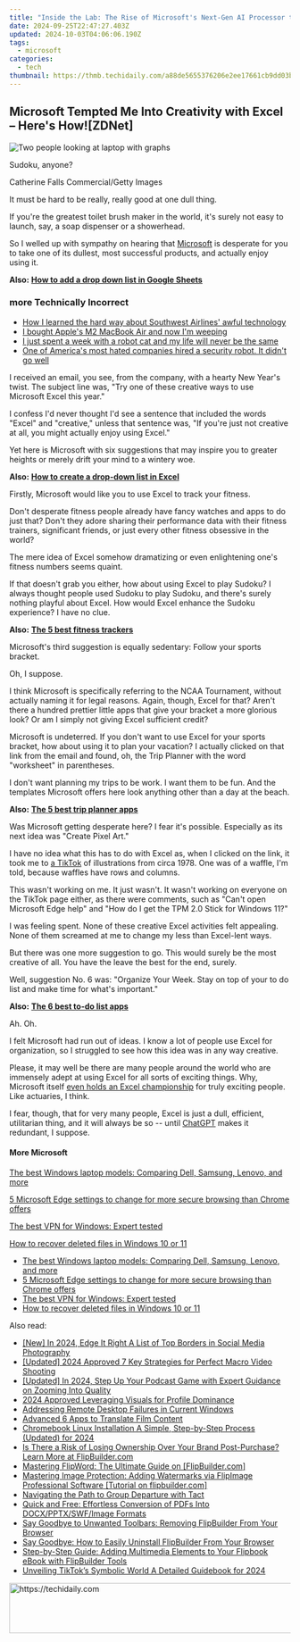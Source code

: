 ```yaml
---
title: "Inside the Lab: The Rise of Microsoft's Next-Gen AI Processor to Challenge Apple MacBook Dominance | Insights From ZDNet"
date: 2024-09-25T22:47:27.403Z
updated: 2024-10-03T04:06:06.190Z
tags:
  - microsoft
categories:
  - tech
thumbnail: https://thmb.techidaily.com/a88de5655376206e2ee17661cb9dd03b46b68bf81e7fb9a2b0bcd4cf8d7ba0d8.jpg
---
```


## Microsoft Tempted Me Into Creativity with Excel – Here's How![ZDNet]

![Two people looking at laptop with graphs](https://www.zdnet.com/a/img/resize/eafd1a387bb7e6b0265f3284c302e0f46ce07339/2023/02/03/af3b58e0-11c8-4c69-a84b-e91c7dc510eb/gettyimages-1441723112.jpg?auto=webp&width=1280)

Sudoku, anyone?

Catherine Falls Commercial/Getty Images

It must be hard to be really, really good at one dull thing.

If you're the greatest toilet brush maker in the world, it's surely not easy to launch, say, a soap dispenser or a showerhead.

So I welled up with sympathy on hearing that [Microsoft](https://www.zdnet.com/home-and-office/work-life/microsoft-teams-premium-is-getting-a-gpt-boost-via-openai/) is desperate for you to take one of its dullest, most successful products, and actually enjoy using it.

**Also:** [**How to add a drop down list in Google Sheets**](https://www.zdnet.com/home-and-office/work-life/how-to-add-a-drop-down-list-in-google-sheets/)

### more Technically Incorrect

* [How I learned the hard way about Southwest Airlines' awful technology](https://www.zdnet.com/article/how-i-learned-the-hard-way-about-southwest-airlines-awful-technology/)
* [I bought Apple's M2 MacBook Air and now I'm weeping](https://www.zdnet.com/article/i-bought-apples-m2-macbook-air-and-now-im-weeping/)
* [I just spent a week with a robot cat and my life will never be the same](https://www.zdnet.com/article/i-just-spent-a-week-with-a-robot-cat-and-my-life-will-never-be-the-same/)
* [One of America's most hated companies hired a security robot. It didn't go well](https://www.zdnet.com/article/one-of-americas-most-hated-companies-hired-a-security-robot-it-didnt-go-well/)

I received an email, you see, from the company, with a hearty New Year's twist. The subject line was, "Try one of these creative ways to use Microsoft Excel this year." 

I confess I'd never thought I'd see a sentence that included the words "Excel" and "creative," unless that sentence was, "If you're just not creative at all, you might actually enjoy using Excel." 

Yet here is Microsoft with six suggestions that may inspire you to greater heights or merely drift your mind to a wintery woe.

**Also:** [**How to create a drop-down list in Excel**](https://www.zdnet.com/home-and-office/work-life/how-to-create-a-drop-down-list-in-excel/)

Firstly, Microsoft would like you to use Excel to track your fitness. 

Don't desperate fitness people already have fancy watches and apps to do just that? Don't they adore sharing their performance data with their fitness trainers, significant friends, or just every other fitness obsessive in the world? 

The mere idea of Excel somehow dramatizing or even enlightening one's fitness numbers seems quaint.

If that doesn't grab you either, how about using Excel to play Sudoku? I always thought people used Sudoku to play Sudoku, and there's surely nothing playful about Excel. How would Excel enhance the Sudoku experience? I have no clue.

**Also:** [**The 5 best fitness trackers**](https://www.zdnet.com/article/best-fitness-tracker/) 

Microsoft's third suggestion is equally sedentary: Follow your sports bracket.

Oh, I suppose. 

I think Microsoft is specifically referring to the NCAA Tournament, without actually naming it for legal reasons. Again, though, Excel for that? Aren't there a hundred prettier little apps that give your bracket a more glorious look? Or am I simply not giving Excel sufficient credit?

Microsoft is undeterred. If you don't want to use Excel for your sports bracket, how about using it to plan your vacation? I actually clicked on that link from the email and found, oh, the Trip Planner with the word "worksheet" in parentheses. 

I don't want planning my trips to be work. I want them to be fun. And the templates Microsoft offers here look anything other than a day at the beach.

**Also:** [**The 5 best trip planner apps**](https://www.zdnet.com/article/best-trip-planner-app/)

Was Microsoft getting desperate here? I fear it's possible. Especially as its next idea was "Create Pixel Art." 

I have no idea what this has to do with Excel as, when I clicked on the link, it took me to [a TikTok](https://www.tiktok.com/@microsoft365/video/7017812421733633285?ocid=cmm50bixyyq) of illustrations from circa 1978\. One was of a waffle, I'm told, because waffles have rows and columns. 

This wasn't working on me. It just wasn't. It wasn't working on everyone on the TikTok page either, as there were comments, such as "Can't open Microsoft Edge help" and "How do I get the TPM 2.0 Stick for Windows 11?"

I was feeling spent. None of these creative Excel activities felt appealing. None of them screamed at me to change my less than Excel-lent ways.

But there was one more suggestion to go. This would surely be the most creative of all. You have the leave the best for the end, surely.

Well, suggestion No. 6 was: "Organize Your Week. Stay on top of your to do list and make time for what's important."

**Also:** [**The 6 best to-do list apps**](https://www.zdnet.com/home-and-office/work-life/best-to-do-list-app/)

Ah. Oh.

I felt Microsoft had run out of ideas. I know a lot of people use Excel for organization, so I struggled to see how this idea was in any way creative.

Please, it may well be there are many people around the world who are immensely adept at using Excel for all sorts of exciting things. Why, Microsoft itself [even holds an Excel championship](https://www.zdnet.com/article/i-just-watched-microsoft-try-to-make-excel-exciting-recovery-wont-be-easy/) for truly exciting people. Like actuaries, I think.

I fear, though, that for very many people, Excel is just a dull, efficient, utilitarian thing, and it will always be so -- until [ChatGPT](https://www.zdnet.com/article/chatgpts-next-big-challenge-helping-microsoft-to-challenge-google-search/) makes it redundant, I suppose.

#### More Microsoft

[The best Windows laptop models: Comparing Dell, Samsung, Lenovo, and more](https://www.zdnet.com/article/best-windows-laptop/ "The best Windows laptop models: Comparing Dell, Samsung, Lenovo, and more")

[5 Microsoft Edge settings to change for more secure browsing than Chrome offers](https://www.zdnet.com/article/5-microsoft-edge-settings-to-change-for-more-secure-browsing-than-chrome-offers/ "5 Microsoft Edge settings to change for more secure browsing than Chrome offers")

[The best VPN for Windows: Expert tested](https://www.zdnet.com/article/best-vpn-for-windows-pc/ "The best VPN for Windows: Expert tested")

[How to recover deleted files in Windows 10 or 11](https://www.zdnet.com/article/how-to-recover-deleted-files-in-windows-10-or-11/ "How to recover deleted files in Windows 10 or 11")

* [The best Windows laptop models: Comparing Dell, Samsung, Lenovo, and more](https://www.zdnet.com/article/best-windows-laptop/ "The best Windows laptop models: Comparing Dell, Samsung, Lenovo, and more")
* [5 Microsoft Edge settings to change for more secure browsing than Chrome offers](https://www.zdnet.com/article/5-microsoft-edge-settings-to-change-for-more-secure-browsing-than-chrome-offers/ "5 Microsoft Edge settings to change for more secure browsing than Chrome offers")
* [The best VPN for Windows: Expert tested](https://www.zdnet.com/article/best-vpn-for-windows-pc/ "The best VPN for Windows: Expert tested")
* [How to recover deleted files in Windows 10 or 11](https://www.zdnet.com/article/how-to-recover-deleted-files-in-windows-10-or-11/ "How to recover deleted files in Windows 10 or 11")

<ins class="adsbygoogle"
     style="display:block"
     data-ad-format="autorelaxed"
     data-ad-client="ca-pub-7571918770474297"
     data-ad-slot="1223367746"></ins>

<ins class="adsbygoogle"
     style="display:block"
     data-ad-client="ca-pub-7571918770474297"
     data-ad-slot="8358498916"
     data-ad-format="auto"
     data-full-width-responsive="true"></ins>

<span class="atpl-alsoreadstyle">Also read:</span>
<div><ul>
<li><a href="https://instagram-clips.techidaily.com/new-in-2024-edge-it-right-a-list-of-top-borders-in-social-media-photography/"><u>[New] In 2024, Edge It Right A List of Top Borders in Social Media Photography</u></a></li>
<li><a href="https://fox-glue.techidaily.com/updated-2024-approved-7-key-strategies-for-perfect-macro-video-shooting/"><u>[Updated] 2024 Approved 7 Key Strategies for Perfect Macro Video Shooting</u></a></li>
<li><a href="https://video-screen-grab.techidaily.com/updated-in-2024-step-up-your-podcast-game-with-expert-guidance-on-zooming-into-quality/"><u>[Updated] In 2024, Step Up Your Podcast Game with Expert Guidance on Zooming Into Quality</u></a></li>
<li><a href="https://facebook-video-recording.techidaily.com/2024-approved-leveraging-visuals-for-profile-dominance/"><u>2024 Approved Leveraging Visuals for Profile Dominance</u></a></li>
<li><a href="https://win11.techidaily.com/addressing-remote-desktop-failures-in-current-windows/"><u>Addressing Remote Desktop Failures in Current Windows</u></a></li>
<li><a href="https://extra-information.techidaily.com/advanced-6-apps-to-translate-film-content/"><u>Advanced 6 Apps to Translate Film Content</u></a></li>
<li><a href="https://ai-vdieo-software.techidaily.com/chromebook-linux-installation-a-simple-step-by-step-process-updated-for-2024/"><u>Chromebook Linux Installation A Simple, Step-by-Step Process (Updated) for 2024</u></a></li>
<li><a href="https://win-special.techidaily.com/is-there-a-risk-of-losing-ownership-over-your-brand-post-purchase-learn-more-at-flipbuildercom/"><u>Is There a Risk of Losing Ownership Over Your Brand Post-Purchase? Learn More at FlipBuilder.com</u></a></li>
<li><a href="https://win-special.techidaily.com/mastering-flipword-the-ultimate-guide-on-flipbuildercom/"><u>Mastering FlipWord: The Ultimate Guide on [FlipBuilder.com]</u></a></li>
<li><a href="https://win-special.techidaily.com/mastering-image-protection-adding-watermarks-via-flipimage-professional-software-tutorial-on-flipbuildercom/"><u>Mastering Image Protection: Adding Watermarks via FlipImage Professional Software [Tutorial on flipbuilder.com]</u></a></li>
<li><a href="https://facebook.techidaily.com/navigating-the-path-to-group-departure-with-tact/"><u>Navigating the Path to Group Departure with Tact</u></a></li>
<li><a href="https://win-special.techidaily.com/quick-and-free-effortless-conversion-of-pdfs-into-docxpptxswfimage-formats/"><u>Quick and Free: Effortless Conversion of PDFs Into DOCX/PPTX/SWF/Image Formats</u></a></li>
<li><a href="https://win-special.techidaily.com/say-goodbye-to-unwanted-toolbars-removing-flipbuilder-from-your-browser/"><u>Say Goodbye to Unwanted Toolbars: Removing FlipBuilder From Your Browser</u></a></li>
<li><a href="https://win-special.techidaily.com/say-goodbye-how-to-easily-uninstall-flipbuilder-from-your-browser/"><u>Say Goodbye: How to Easily Uninstall FlipBuilder From Your Browser</u></a></li>
<li><a href="https://win-special.techidaily.com/step-by-step-guide-adding-multimedia-elements-to-your-flipbook-ebook-with-flipbuilder-tools/"><u>Step-by-Step Guide: Adding Multimedia Elements to Your Flipbook eBook with FlipBuilder Tools</u></a></li>
<li><a href="https://tiktok-videos.techidaily.com/unveiling-tiktoks-symbolic-world-a-detailed-guidebook-for-2024/"><u>Unveiling TikTok’s Symbolic World A Detailed Guidebook for 2024</u></a></li>
</ul></div>

<!-- affiliate ads begin -->
<a href="https://appsumo.8odi.net/c/5597632/2144277/7443" target="_top" id="2144277">
  <img src="//a.impactradius-go.com/display-ad/7443-2144277" border="0" alt="https://techidaily.com" width="600" height="90"/>
</a>
<img height="0" width="0" src="https://appsumo.8odi.net/i/5597632/2144277/7443" style="position:absolute;visibility:hidden;" border="0" />
<!-- affiliate ads end -->

